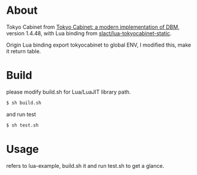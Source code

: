
# About

Tokyo Cabinet from [Tokyo Cabinet: a modern implementation of DBM](https://dbmx.net/tokyocabinet/), version 1.4.48, with Lua binding from [slact/lua-tokyocabinet-static](https://github.com/slact/lua-tokyocabinet-static).

Origin Lua binding export tokyocabinet to global ENV, I modified this, make it return table.



# Build

please modify build.sh for Lua/LuaJIT library path.

```sh
$ sh build.sh
```

and run test
```sh
$ sh test.sh
```


# Usage

refers to lua-example, build.sh it and run test.sh to get a glance.

